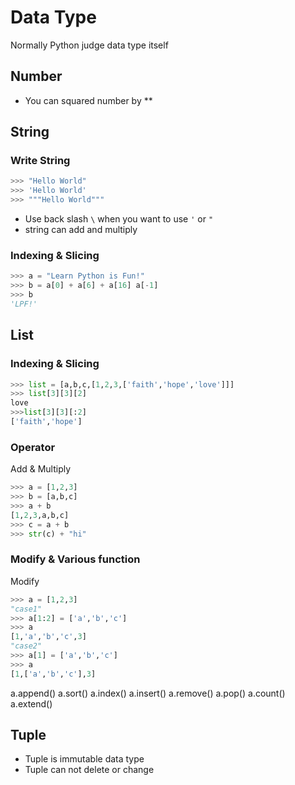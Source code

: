 # Data Type

Normally Python judge data type itself

## Number
- You can squared number by **

## String
### Write String
```python
>>> "Hello World"
>>> 'Hello World'
>>> """Hello World"""
```
- Use back slash `\` when you want to use `'` or `"`
- string can add and multiply

### Indexing & Slicing

```python
>>> a = "Learn Python is Fun!"
>>> b = a[0] + a[6] + a[16] a[-1]
>>> b
'LPF!'
```

## List
### Indexing & Slicing

```python
>>> list = [a,b,c,[1,2,3,['faith','hope','love']]]
>>> list[3][3][2]
love
>>>list[3][3][:2]
['faith','hope'] 
```

### Operator
Add & Multiply
```python
>>> a = [1,2,3]
>>> b = [a,b,c]
>>> a + b
[1,2,3,a,b,c]
>>> c = a + b
>>> str(c) + "hi"
```

### Modify & Various function
Modify
```python
>>> a = [1,2,3]
"case1"
>>> a[1:2] = ['a','b','c']
>>> a
[1,'a','b','c',3]
"case2"
>>> a[1] = ['a','b','c']
>>> a
[1,['a','b','c'],3]
```

a.append()
a.sort()
a.index()
a.insert()
a.remove()
a.pop()
a.count()
a.extend()

## Tuple

- Tuple is immutable data type
- Tuple can not delete or change

